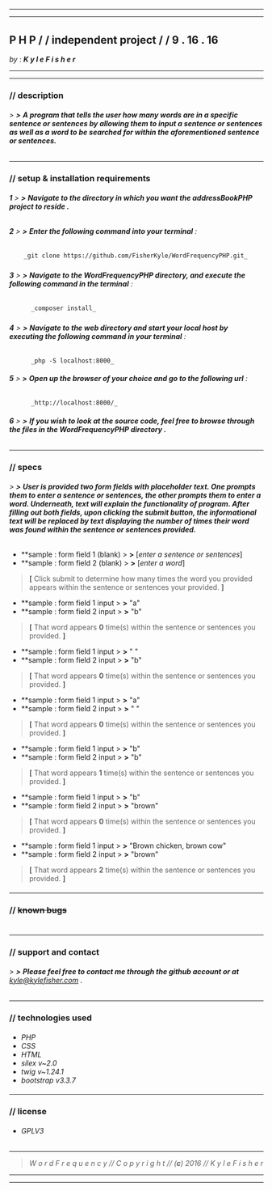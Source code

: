 ***
___
######
## **P H P** / / **independent project** / / **9** . **16** . **16**
 _by_ : _**K y l e   F i s h e r**_  
**********
***
### //  **description**
###### > **>** **A program that tells the user how many words are in a specific sentence or sentences by allowing them to input a sentence or sentences as well as a word to be searched for within the aforementioned sentence or sentences.**
###
___

### // **setup & installation requirements**

###### **1** > **>** **Navigate to the directory in which you want the addressBookPHP project to reside .**
##
###### **2** > **>** **Enter the following command into your terminal** :
        _git clone https://github.com/FisherKyle/WordFrequencyPHP.git_
#####
######  **3** > **>** **Navigate to the WordFrequencyPHP directory, and execute the following command in the terminal** :
          _composer install_
#####
######  **4** > **>** **Navigate to the web directory and start your local host by executing the following command in your terminal** :
          _php -S localhost:8000_

######  **5** > **>** **Open up the browser of your choice and go to the following url** :
          _http://localhost:8000/_

######  **6** > **>**  **If you wish to look at the source code, feel free to browse through the files in the WordFrequencyPHP directory .**
###
___
### // **specs**

###### > **>** **User is provided two form fields with placeholder text. One prompts them to enter a sentence or sentences, the other prompts them to enter a word. Underneath, text will explain the functionality of program. After filling out both fields, upon clicking the submit button, the informational text will be replaced by text displaying the number of times their word was found within the sentence or sentences provided.**
###
*  **sample : form field 1 (blank) > **>**  [_enter a sentence or sentences_]
*  **sample : form field 2 (blank) > **>**  [_enter a word_]
>  **[** Click submit to determine how many times the word you provided appears within the sentence or sentences your provided.  **]**

*  **sample : form field 1 input  > **>**  "a"
*  **sample : form field 2 input  > **>**  "b"
>  **[** That word appears **0** time(s) within the sentence or sentences you provided. **]**

*  **sample : form field 1 input  > **>**  " "
*  **sample : form field 2 input  > **>**  "b"
>  **[** That word appears **0** time(s) within the sentence or sentences you provided. **]**

*  **sample : form field 1 input  > **>**  "a"
*  **sample : form field 2 input  > **>**  " "
>  **[** That word appears **0** time(s) within the sentence or sentences you provided. **]**

*  **sample : form field 1 input  > **>**  "b"
*  **sample : form field 2 input  > **>**  "b"
>  **[** That word appears **1** time(s) within the sentence or sentences you provided. **]**

*  **sample : form field 1 input  > **>**  "b"
*  **sample : form field 2 input  > **>**  "brown"
>  **[** That word appears **0** time(s) within the sentence or sentences you provided. **]**

*  **sample : form field 1 input  > **>**  "Brown chicken, brown cow"
*  **sample : form field 2 input  > **>**  "brown"
>  **[** That word appears **2** time(s) within the sentence or sentences you provided. **]**

####
___

### // ~~**known bugs**~~
#
___
### // **support and contact**
####
###### > **>** **Please feel free to contact me through the github account or at** *kyle@kylefisher.com* .
###
___
### // **technologies used**
####
*   _PHP_
*   _CSS_
*   _HTML_
*  _silex v~2.0_
*  _twig v~1.24.1_
*  _bootstrap v3.3.7_
####
___
### // **license**

* ###### _GPLV3_
####
___
> _W o r d F r e q u e n c y  // C o p y r i g h t  //  (**c**) 2016   //  K y l e   F i s h e r_


___
___
